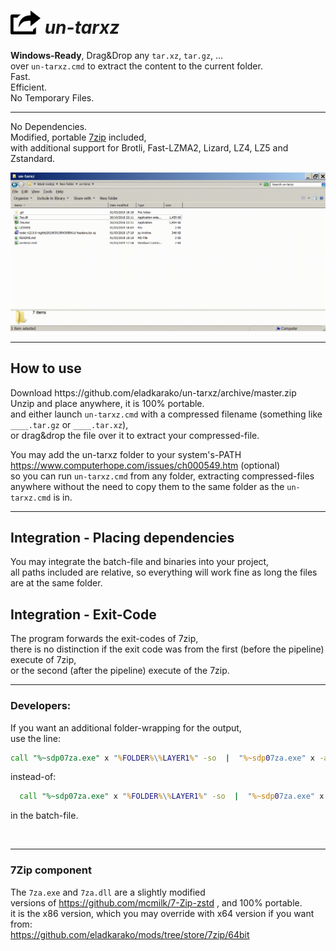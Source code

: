 <h1><img width="48" src="resources/icon.png" /> <em>un-tarxz</em></h1>
<strong>Windows-Ready</strong>, Drag&amp;Drop any <code>tar.xz</code>, <code>tar.gz</code>, ... <br/>
over <code>un-tarxz.cmd</code> to extract the content to the current folder. <br/>
Fast. <br/>
Efficient. <br/>
No Temporary Files. <br/>

<hr/>

No Dependencies. <br/>
Modified, portable <a href="https://github.com/mcmilk/7-Zip-zstd">7zip</a> included, <br/>
with additional support for Brotli, Fast-LZMA2, Lizard, LZ4, LZ5 and Zstandard. <br/>

<img src="resources/dragndrop_example.gif" /> <br/>

<hr/>
<h2>How to use</h2>
Download https://github.com/eladkarako/un-tarxz/archive/master.zip <br/>
Unzip and place anywhere, it is 100% portable. <br/>
and either launch <code>un-tarxz.cmd</code> with a compressed filename (something like <code>____.tar.gz</code> or <codE>____.tar.xz</code>), <br/>
or drag&amp;drop the file over it to extract your compressed-file.

You may add the un-tarxz folder to your system's-PATH https://www.computerhope.com/issues/ch000549.htm (optional) <br/>
so you can run <code>un-tarxz.cmd</code> from any folder, extracting compressed-files anywhere without the need to copy them to the same folder as the <code>un-tarxz.cmd</code> is in.
<hr/>

<h2>Integration - Placing dependencies</h2>
You may integrate the batch-file and binaries into your project, <br/>
all paths included are relative, so everything will work fine as long the files are at the same folder. <br/>

<h2>Integration - Exit-Code</h2>
The program forwards the exit-codes of 7zip, <br/>
there is no distinction if the exit code was from the first (before the pipeline) execute of 7zip, <br/>
or the second (after the pipeline) execute of the 7zip. <br/>

<hr/>

<h3>Developers:</h3>
If you want an additional folder-wrapping for the output, <br/>
use the line: <br/>

```cmd
call "%~sdp07za.exe" x "%FOLDER%\%LAYER1%" -so  |  "%~sdp07za.exe" x -aoa -si -ttar -o"%LAYER3%"
```

instead-of: 

```cmd
  call "%~sdp07za.exe" x "%FOLDER%\%LAYER1%" -so  |  "%~sdp07za.exe" x -aoa -si -ttar
```

in the batch-file.

<br/>

<hr/>

<h3>7Zip component</h3>

The <code>7za.exe</code> and <code>7za.dll</code> are a slightly modified <br/>
versions of https://github.com/mcmilk/7-Zip-zstd , and 100% portable. <br/>
it is the x86 version, which you may override with x64 version if you want from: <br/>
https://github.com/eladkarako/mods/tree/store/7zip/64bit <br/>


